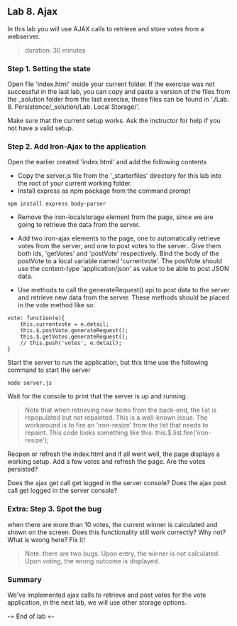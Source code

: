## Lab 8. Ajax
In this lab you will use AJAX calls to retrieve and store votes from a webserver.
> duration: 30 minutes

### Step 1. Setting the state
Open file 'index.html' inside your current folder. If the exercise was not successful in the last
lab, you can copy and paste a version of the files from the _solution folder from the last 
exercise, these files can be found in './Lab. 8. Persistence/_solution/Lab. Local Storage/'.

Make sure that the current setup works. Ask the instructor for help if you not have a valid setup.


### Step 2. Add Iron-Ajax to the application
Open the earlier created 'index.html' and add the following contents

* Copy the server.js file from the '_starterfiles' directory for this lab into the root of your 
current working folder.
* Install express as npm package from the command prompt
```
npm install express body-parser
```

* Remove the iron-localstorage element from the page, since we are going to retrieve the data from the server.

* Add two iron-ajax elements to the page, one to automatically retrieve votes from the server, and one to post 
votes to the server.. Give them both ids, 'getVotes' and 'postVote' respectively. Bind the body of the postVote
to a local variable named 'currentvote'. The postVote should use the content-type 'application/json' as value to 
be able to post JSON data.

* Use methods to call the generateRequest() api to post data to the server and retrieve new data from the server. 
These methods should be placed in the vote method like so:
```
vote: function(e){
    this.currentvote = e.detail;
    this.$.postVote.generateRequest();
    this.$.getVotes.generateRequest();
    // this.push('votes', e.detail);
}
```

Start the server to run the application, but this time use the following command to start the server
```
node server.js
```

Wait for the console to print that the server is up and running. 

> Note that when retrieving new items from the back-end, the list is repopulated but not repainted. This is 
> a well-known issue. The workaround is to fire an 'iron-resize' from the list that needs to repaint. This 
> code looks something like this: this.$.list.fire('iron-resize');

Reopen or refresh the index.html and if all went well, the page displays a working setup.
Add a few votes and refresh the page. Are the votes persisted? 

Does the ajax get call get logged in the server console?
Does the ajax post call get logged in the server console? 


### Extra: Step 3. Spot the bug
when there are more than 10 votes, the current winner is calculated and shown on the screen. Does this functionality
still work correctly? Why not? What is wrong here? Fix it!

> Note: there are two bugs. Upon entry, the winner is not calculated. Upon voting, the wrong outcome is displayed. 


### Summary
We've implemented ajax calls to retrieve and post votes for the vote application, 
in the next lab, we will use other storage options. 

-= End of lab =-
  